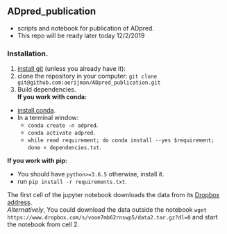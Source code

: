 ## ADpred_publication
* scripts and notebook for publication of ADpred.  
* This repo will be ready later today 12/2/2019

### Installation. 

1. [install git](https://git-scm.com/book/en/v2/Getting-Started-Installing-Git) (unless you already have it): 
2. clone the repository in your computer: `git clone git@github.com:aerijman/ADpred_publication.git` 
3. Build dependencies.   
  __If you work with conda:__  
  * [install conda](https://docs.conda.io/projects/conda/en/latest/user-guide/install/macos.html). 
  * In a terminal window:   
    * `conda create -n adpred`. 
    * `conda activate adpred`. 
    * `while read requirement; do conda install --yes $requirement; done < dependencies.txt`.     
 
  __If you work with pip:__   
  * You should have `python>=3.6.5` otherwise, install it.   
  * run `pip install -r requirements.txt`.    

The first cell of the jupyter notebook downloads the data from its [Dropbox address](https://www.dropbox.com/s/vooe7mb62rnswp5/data2.tar.gz?dl=0).   
_Alternatively_, You could download the data outside the notebook `wget https://www.dropbox.com/s/vooe7mb62rnswp5/data2.tar.gz?dl=0` and start the notebook from cell 2.  

